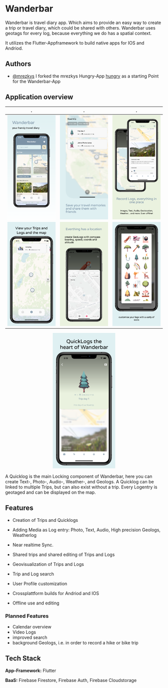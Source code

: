 
#  Wanderbar

Wanderbar is travel diary app. Which aims to provide an easy way to create a trip or travel diary, which could be shared with others. Wanderbar uses geotags for every log, because everything we do has a spatial context.

It utilizes the Flutter-Appframework to build native apps for IOS and Andriod.




## Authors

- [@mrezkys](https://github.com/mrezkys) I forked the mrezkys Hungry-App [hungry](https://github.com/mrezkys/hungry) as a starting Point for the Wanderbar-App


## Application overview

.      |  . |  . 
:-------------------------:|:-------------------------:|:-------------------------:
<img src="assets/wanderbar_screens/0.png " alt="drawing" width="200"/>  | <img src="assets/wanderbar_screens/1.png " alt="drawing" width="200"/> | <img src="assets/wanderbar_screens/2.png " alt="drawing" width="200"/>
<img src="assets/wanderbar_screens/3.png " alt="drawing" width="200"/>  | <img src="assets/wanderbar_screens/4.png " alt="drawing" width="200"/> | <img src="assets/wanderbar_screens/5.png " alt="drawing" width="200"/>
<center>
<img src="assets/wanderbar_screens/6.png " alt="drawing" width="200"/></center>
  
A Quicklog is the main Locking component of Wanderbar, here you can create Text-, Photo-, Audio-, Weather-, and Geologs. A Quicklog can be linked to multiple Trips, but can also exist without a trip.
Every Logentry is geotaged and can be displayed on the map.

## Features

- Creation of Trips and Quicklogs
- Adding Media as Log entry: Photo, Text, Audio, High precision Geologs, Weatherlog
- Near realtime Sync.
- Shared trips and shared editing of Trips and Logs
- Geovisualization of Trips and Logs
- Trip and Log search
- User Profile customization

- Crossplattform builds for Andriod and IOS
- Offline use and editing

### Planned Features
- Calendar overview
- Video Logs
- improved search
- background Geologs, i.e. in order to record a hike or bike trip
## Tech Stack

**App-Framework:** Flutter

**BaaS:** Firebase Firestore, Firebase Auth, Firebase Cloudstorage
